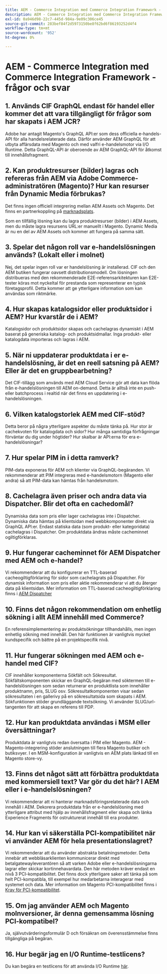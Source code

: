 ```yaml
---
title: AEM - Commerce Integration med Commerce Integration Framework - frågor och svar
description: AEM - Commerce Integration med Commerce Integration Framework - frågor och svar
exl-id: 0a946d98-22c7-445d-984a-9e09c306ce45
source-git-commit: 283bef84f2d5973150be8f62bd6f86193252d4f4
workflow-type: tm+mt
source-wordcount: '952'
ht-degree: 0%

---
```


# AEM - Commerce Integration med Commerce Integration Framework - frågor och svar

## 1. Används CIF GraphQL endast för handel eller kommer det att vara tillgängligt för frågor som har skapats i AEM JCR?

Adobe har antagit Magento&#39;s GraphQL API:er som dess officiella e-handels-API för alla handelsrelaterade data. Därför använder AEM GraphQL för att utbyta affärsdata med Magento och med valfri e-handelsmotor via I/O Runtime. Detta GraphQL-API är oberoende av AEM GraphQL-API för åtkomst till innehållsfragment.

## 2. Kan produktresurser (bilder) lagras och refereras från AEM via Adobe Commerce-administratören (Magento)? Hur kan resurser från Dynamic Media förbrukas?

Det finns ingen officiell integrering mellan AEM Assets och Magento. Det finns en partnerkoppling på [marknadsplats](https://marketplace.magento.com/bounteous-dam.html).

Som en tillfällig lösning kan du lagra produktresurser (bilder) i AEM Assets, men du måste lagra resursens URL:er manuellt i Magento. Dynamic Media är nu en del av AEM Assets och kommer att fungera på samma sätt.

## 3. Spelar det någon roll var e-handelslösningen används? (Lokalt eller i molnet)

Nej, det spelar ingen roll var er handelslösning är installerad. CIF och den AEM butiken fungerar oavsett distributionsmodell. Om lösningen distribueras med den rekommenderade E2E-referensarkitekturen kan E2E-tester köras mot nyckeltal för prestanda som representerar en typisk företagsprofil. Detta kommer att ge ytterligare information som kan användas som riktmärke.

## 4. Hur skapas katalogsidor eller produktsidor i AEM? Hur kvarstår de i AEM?

Katalogsidor och produktsidor skapas och cachelagras dynamiskt i AEM baserat på generiska katalog- och produktsidmallar. Inga produkt- eller katalogdata importeras och lagras i AEM.

## 5. När ni uppdaterar produktdata i er e-handelslösning, är det en reell satsning på AEM? Eller är det en gruppbearbetning?

Det CIF-tillägg som används med AEM Cloud Service gör att data kan flöda från e-handelslösningen till AEM on-demand. Detta är alltså inte en push- eller batchprocess i realtid när det finns en uppdatering i e-handelslösningen.

## 6. Vilken katalogstorlek AEM med CIF-stöd?

Detta beror på några ytterligare aspekter du måste tänka på. Hur stor är cachekvoten för katalogdata och sidor? Hur många samtidiga förfrågningar förväntar du dig under högtider? Hur skalbar är API:erna för era e-handelslösningar?

## 7. Hur spelar PIM in i detta ramverk?

PIM-data exponeras för AEM och klienter via GraphQL-begäranden. Vi rekommenderar att PIM integreras med e-handelsmotorn (Magento eller andra) så att PIM-data kan hämtas från handelsmotorn.

## 8. Cachelagra även priser och andra data via Dispatcher. Blir det ofta en cachedomål?

Dynamiska data som pris eller lager cachelagras inte i Dispatcher. Dynamiska data hämtas på klientsidan med webbkomponenter direkt via GraphQL API:er. Endast statiska data (som produkt- eller kategoridata) cachelagras i Dispatcher. Om produktdata ändras måste cacheminnet ogiltigförklaras.

## 9. Hur fungerar cacheminnet för AEM Dispatcher med AEM och e-handel?

Vi rekommenderar att du konfigurerar en TTL-baserad cacheogiltigförklaring för sidor som cachelagrats på Dispatcher. För dynamisk information som pris eller aktie rekommenderar vi att du återger data på klientsidan. Mer information om TTL-baserad cacheogiltigförklaring finns i [AEM Dispatcher](https://helpx.adobe.com/experience-manager/kb/optimizing-the-dispatcher-cache.html)

## 10. Finns det någon rekommendation om enhetlig sökning i allt AEM innehåll med Commerce?

En referensimplementering av produktsökningar tillhandahålls, men ingen enhetlig sökning med innehåll. Den här funktionen är vanligtvis mycket kundspecifik och bättre på en projektspecifik nivå.

## 11. Hur fungerar sökningen med AEM och e-handel med CIF?

CIF innehåller komponenterna Sökfält och Sökresultat. Sökfältskomponenten skickar en GraphQL-begäran med söktermen till e-handelslösningen som sedan returnerar en produktlista som innehåller produktnamn, pris, SLUG osv. Sökresultatkomponenten visar sedan sökresultaten i en gallerivy på en sökresultatsida som skapats i AEM. Sökfunktionen stöder grundläggande textsökning. Vi använder SLUG/url-tangenten för att skapa en referens till PDP.

## 12. Hur kan produktdata användas i MSM eller översättningar?

Produktdata är vanligtvis redan översatta i PIM eller Magento. AEM - Magento-integrering stöder anslutningen till flera Magento butiker och butiksvyer. I en MSM-konfiguration är vanligtvis en AEM plats länkad till en Magento store-vy.

## 13. Finns det något sätt att förbättra produktdata med kommersiell text? Var gör du det här? I AEM eller i e-handelslösningen?

Vi rekommenderar att ni hanterar marknadsföringsrelaterade data och innehåll i AEM. Dekorera produktdata från er e-handelslösning med ytterligare attribut med hjälp av innehållsfragment eller skapa och länka Experience Fragments för ostrukturerat innehåll till era produkter.

## 14. Hur kan vi säkerställa PCI-kompatibilitet när vi använder AEM för hela presentationslagret?

Vi rekommenderar att du använder abstrakta betalningsmetoder. Detta innebär att webbläsarklienten kommunicerar direkt med betalgatewayleverantören så att varken Adobe eller e-handelslösningarna lagrar eller skickar kortinnehavardata. Den här metoden kräver endast en nivå 3 PCI-kompatibilitet. Det finns dock ytterligare saker att tänka på som helt PCI-kompatibla, till exempel hur medarbetarna interagerar med systemet och data. Mer information om Magento PCI-kompatibilitet finns i [Krav för PCI-kompatibilitet](https://magento.com/pci-compliance).

## 15. Om jag använder AEM och Magento molnversioner, är denna gemensamma lösning PCI-kompatibel?

Ja, självutvärderingsformulär D och försäkran om överensstämmelse finns tillgängliga på begäran.

## 16. Hur begär jag en I/O Runtime-testlicens?

Du kan begära en testlicens för att använda I/O Runtime [här](https://adobeio.typeform.com/to/obqgRm).

